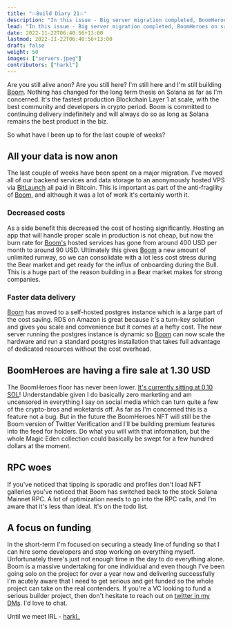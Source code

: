 ```yaml
---
title: "💥Build Diary 21💥"
description: "In this issue - Big server migration completed, BoomHeroes on sale, Steady lads deploying proper capital"
lead: "In this issue - Big server migration completed, BoomHeroes on sale, Steady lads deploying proper capital"
date: 2022-11-22T06:40:56+13:00
lastmod: 2022-11-22T06:40:56+13:00
draft: false
weight: 50
images: ["servers.jpeg"]
contributors: ["harkl"]
---
```


Are you still alive anon? Are you still here? I'm still here and I'm still building [Boom](https://boom.army). Nothing has changed for the long term thesis on Solana as far as I'm concerned. It's the fastest production Blockchain Layer 1 at scale, with the best community and developers in crypto period. Boom is committed to continuing delivery indefinitely and will always do so as long as Solana remains the best product in the biz.

So what have I been up to for the last couple of weeks?

## All your data is now anon

The last couple of weeks have been spent on a major migration. I've moved all of our backend services and data storage to an anonymously hosted VPS via [BitLaunch](https://bitlaunch.io) all paid in Bitcoin. This is important as part of the anti-fragility of [Boom](https://boom.army), and although it was a lot of work it's certainly worth it.

### Decreased costs

As a side benefit this decreased the cost of hosting significantly. Hosting an app that will handle proper scale in production is not cheap, but now the burn rate for [Boom's](https://boom.army) hosted services has gone from around 400 USD per month to around 90 USD. Ultimately this gives [Boom](https://boom.army) a new amount of unlimited runway, so we can consolidate with a lot less cost stress during the Bear market and get ready for the influx of onboarding during the Bull. This is a huge part of the reason building in a Bear market makes for strong companies.

### Faster data delivery

[Boom](https://boom.army) has moved to a self-hosted postgres instance which is a large part of the cost saving. RDS on Amazon is great because it's a turn-key solution and gives you scale and convenience but it comes at a hefty cost. The new server running the postgres instance is dynamic so [Boom](https://boom.army) can now scale the hardware and run a standard postgres installation that takes full advantage of dedicated resources without the cost overhead.

## BoomHeroes are having a fire sale at 1.30 USD

The BoomHeroes floor has never been lower. [It's currently sitting at 0.10 SOL](https://www.tensor.trade/trade/boomheroes)! Understandable given I do basically zero marketing and am uncensored in everything I say on social media which can turn quite a few of the crypto-bros and woketards off. As far as I'm concerned this is a feature not a bug. But in the future the BoomHeroes NFT will still be the Boom version of Twitter Verification and I'll be building premium features into the feed for holders. Do what you will with that information, but the whole Magic Eden collection could basically be swept for a few hundred dollars at the moment.

## RPC woes

If you've noticed that tipping is sporadic and profiles don't load NFT galleries you've noticed that Boom has switched back to the stock Solana Mainnet RPC. A lot of optimization needs to go into the RPC calls, and I'm aware that it's less than ideal. It's on the todo list.

## A focus on funding

In the short-term I'm focused on securing a steady line of funding so that I can hire some developers and stop working on everything myself. Unfortunately there's just not enough time in the day to do everything alone. Boom is a massive undertaking for one individual and even though I've been going solo on the project for over a year now and delivering successfully I'm acutely aware that I need to get serious and get funded so the whole project can take on the real contenders. If you're a VC looking to fund a serious builder project, then don't hesitate to reach out on [twitter in my DMs](https://boom.army/#/social.boom.army/a/110693550018915728). I'd love to chat.

Until we meet IRL - [harkl_](https://boom.army/#/social.boom.army/a/110693550018915728)
